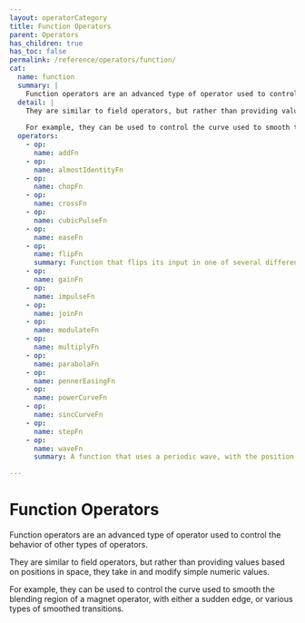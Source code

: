 ```yaml
---
layout: operatorCategory
title: Function Operators
parent: Operators
has_children: true
has_toc: false
permalink: /reference/operators/function/
cat:
  name: function
  summary: |
    Function operators are an advanced type of operator used to control the behavior of other types of operators.
  detail: |
    They are similar to field operators, but rather than providing values based on positions in space, they take in and modify simple numeric values.
    
    For example, they can be used to control the curve used to smooth the blending region of a magnet operator, with either a sudden edge, or various types of smoothed transitions.
  operators:
    - op:
      name: addFn
    - op:
      name: almostIdentityFn
    - op:
      name: chopFn
    - op:
      name: crossFn
    - op:
      name: cubicPulseFn
    - op:
      name: easeFn
    - op:
      name: flipFn
      summary: Function that flips its input in one of several different modes.
    - op:
      name: gainFn
    - op:
      name: impulseFn
    - op:
      name: joinFn
    - op:
      name: modulateFn
    - op:
      name: multiplyFn
    - op:
      name: parabolaFn
    - op:
      name: pennerEasingFn
    - op:
      name: powerCurveFn
    - op:
      name: sincCurveFn
    - op:
      name: stepFn
    - op:
      name: waveFn
      summary: A function that uses a periodic wave, with the position as the parameter.

---
```


# Function Operators

Function operators are an advanced type of operator used to control the behavior of other types of operators.

They are similar to field operators, but rather than providing values based on positions in space, they take in and modify simple numeric values.

For example, they can be used to control the curve used to smooth the blending region of a magnet operator, with either a sudden edge, or various types of smoothed transitions.
